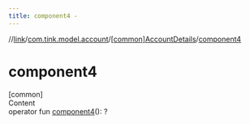 ```yaml
---
title: component4 -
---
```

//[link](../../index.md)/[com.tink.model.account](../index.md)/[[common]AccountDetails](index.md)/[component4](component4.md)



# component4  
[common]  
Content  
operator fun [component4](component4.md)(): <ERROR CLASS>?  



